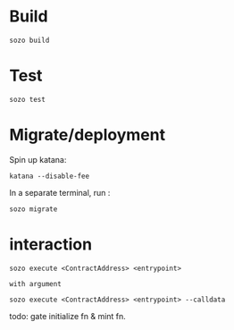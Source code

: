 # Build 
```shell
sozo build
```
# Test
```shell
sozo test
```
# Migrate/deployment 
Spin up katana:
```shell
katana --disable-fee
```
In a separate terminal, run : 
```shell
sozo migrate
```
# interaction
```shell
sozo execute <ContractAddress> <entrypoint>

with argument

sozo execute <ContractAddress> <entrypoint> --calldata 
```

todo: gate initialize fn & mint fn.